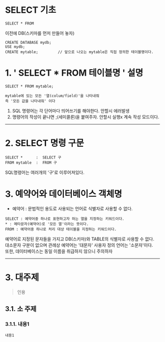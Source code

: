 SELECT 기초 
=======================
```
SELECT * FROM
```
이전에 DB(스키마를 먼저 만들어 놓자)
```
CREATE DATABASE mydb;
USE mydb;
CREATE mytable;         // 앞으로 나오는 mytable은 직접 정의한 테이블명이다.
```
# 1. ' SELECT * FROM 테이블명 ' 설명
```
SELECT * FROM mytable;
```
```
mytable에 있는 모든 '열(colum/field)'을 나타내줘
즉 '모든 값을 나타내줘' 이다
```
1. SQL 명령어는 각 단어마다 띄어쓰기를 해야한다. 안할시 에러발생  
2. 명령어의 작성이 끝나면 ;(세미콜론)을 붙여주자. 안할시 실행x 계속 작성 모드이다.  

***
# 2. SELECT 명령 구문
```
SELECT *      :  SELECT 구  
FROM mytable  :  FROM 구  
```
SQL명령어는 여러개의 '구'로 이루어져있다.  
# 3. 예약어와 데이터베이스 객체명  
* 예약어 : 문법적인 용도로 사용되는 언어로 식별자로 사용할 수 없다.   
```
SELECT : 예약어중 하나로 표현하고자 하는 열을 지정하는 키워드이다.  
* : 메타문자(예약어)로 '모든 열'이라는 뜻이다.  
FROM : 예약어중 하나로 처리 대상 테이블을 지정하는 키워드이다.  
```   
예약어로 지정된 문자들을 가지고 DB(스키마)와 TABLE의 식별자로 사용할 수 없다.  
대소문자 구분이 없으며 관례상 예약어는 '대문자' 사용자 정의 언어는 '소문자'이다.  
또한, 데이터베이스는 동일 이름을 취급하지 않으니 주의하자 

***
# 3. 대주제
> 인용
## 3.1. 소 주제
### 3.1.1. 내용1
```
내용1
```
